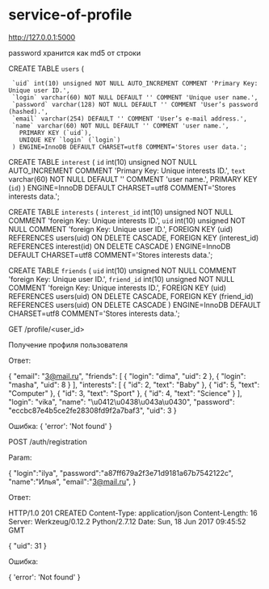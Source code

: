 # service-of-profile
http://127.0.0.1:5000


password хранится как md5 от строки

CREATE TABLE `users` (

     `uid` int(10) unsigned NOT NULL AUTO_INCREMENT COMMENT 'Primary Key: Unique user ID.',
     `login` varchar(60) NOT NULL DEFAULT '' COMMENT 'Unique user name.',
     `password` varchar(128) NOT NULL DEFAULT '' COMMENT 'User’s password (hashed).',
     `email` varchar(254) DEFAULT '' COMMENT 'User’s e-mail address.',
     `name` varchar(60) NOT NULL DEFAULT '' COMMENT 'user name.',
       PRIMARY KEY (`uid`),
       UNIQUE KEY `login` (`login`)
     ) ENGINE=InnoDB DEFAULT CHARSET=utf8 COMMENT='Stores user data.';

CREATE TABLE `interest` (
     `id` int(10) unsigned NOT NULL AUTO_INCREMENT COMMENT 'Primary Key: Unique interests  ID.',
     `text` varchar(60) NOT NULL DEFAULT '' COMMENT 'user name.',
       PRIMARY KEY (`id`)
     ) ENGINE=InnoDB DEFAULT CHARSET=utf8 COMMENT='Stores interests data.';


CREATE TABLE `interests` (
     `interest_id` int(10) unsigned NOT NULL  COMMENT 'foreign Key: Unique interests  ID.',
     `uid` int(10) unsigned NOT NULL  COMMENT 'foreign Key: Unique user ID.',
       FOREIGN KEY (uid) REFERENCES users(uid)  ON DELETE CASCADE,
       FOREIGN KEY (interest_id) REFERENCES interest(id)  ON DELETE CASCADE
     ) ENGINE=InnoDB DEFAULT CHARSET=utf8 COMMENT='Stores interests data.';

CREATE TABLE `friends` (
     `uid` int(10) unsigned NOT NULL  COMMENT 'foreign Key: Unique user ID.',
     `friend_id` int(10) unsigned NOT NULL  COMMENT 'foreign Key: Unique interests  ID.',
       FOREIGN KEY (uid) REFERENCES users(uid)  ON DELETE CASCADE,
       FOREIGN KEY (friend_id) REFERENCES users(uid)  ON DELETE CASCADE
     ) ENGINE=InnoDB DEFAULT CHARSET=utf8 COMMENT='Stores interests data.';



GET /profile/<user_id>

Получение профиля пользователя

Ответ:

{
  "email": "3@mail.ru", 
  "friends": [
    {
      "login": "dima", 
      "uid": 2
    }, 
    {
      "login": "masha", 
      "uid": 8
    }
  ], 
  "interests": [
    {
      "id": 2, 
      "text": "Baby"
    }, 
    {
      "id": 5, 
      "text": "Computer"
    }, 
    {
      "id": 3, 
      "text": "Sport"
    }, 
    {
      "id": 4, 
      "text": "Science"
    }
  ], 
  "login": "vika", 
  "name": "\u0412\u0438\u043a\u0430", 
  "password": "eccbc87e4b5ce2fe28308fd9f2a7baf3", 
  "uid": 3
}

Ошибка:
{
	'error': 'Not found'
}

POST /auth/registration

Param:

{
	"login":"ilya",
	"password":"a87ff679a2f3e71d9181a67b7542122c",
	"name":"Илья",
	"email":"3@mail.ru",
}


Ответ:

HTTP/1.0 201 CREATED
Content-Type: application/json
Content-Length: 16
Server: Werkzeug/0.12.2 Python/2.7.12
Date: Sun, 18 Jun 2017 09:45:52 GMT

{
  "uid": 31
}


Ошибка:

{
	'error': 'Not found'
}


